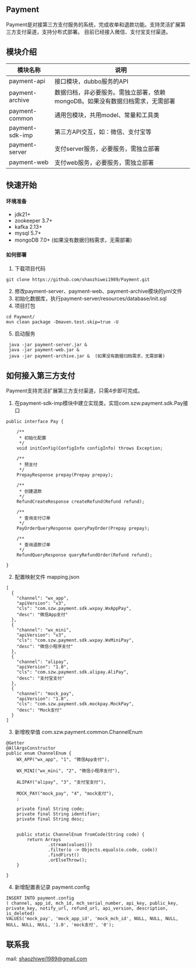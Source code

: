 ## Payment 
Payment是对接第三方支付服务的系统，完成收单和退款功能。支持灵活扩展第三方支付渠道，支持分布式部署。
目前已经接入微信、支付宝支付渠道。
## 模块介绍
| 模块名称  | 说明 |
| ------------- | ------------- |
| payment-api  | 接口模块，dubbo服务的API  |
| payment-archive  | 数据归档，非必要服务。需独立部署，依赖mongoDB。如果没有数据归档需求，无需部署  |
| payment-common  | 通用包模块，共用model、常量和工具类  |
| payment-sdk-imp  | 第三方API交互，如：微信、支付宝等  |
| payment-server | 支付server服务，必要服务，需独立部署  |
| payment-web | 支付web服务，必要服务，需独立部署  |

## 快速开始
#### 环境准备
- jdk21+
- zookeeper 3.7+
- kafka 2.13+
- mysql 5.7+
- mongoDB 7.0+ (如果没有数据归档需求，无需部署)
#### 如何部署
1. 下载项目代码
```
git clone https://github.com/shaozhiwei1989/Payment.git
```
2. 修改payment-server、payment-web、payment-archive模块的yml文件
3. 初始化数据库，执行payment-server/resources/database/init.sql
4. 项目打包
```
cd Payment/
mvn clean package -Dmaven.test.skip=true -U
```
5. 启动服务
```
 java -jar payment-server.jar &
 java -jar payment-web.jar &
 java -jar payment-archive.jar &  (如果没有数据归档需求，无需部署)
```
## 如何接入第三方支付
Payment支持灵活扩展第三方支付渠道，只需4步即可完成。
1. 在payment-sdk-imp模块中建立实现类，实现com.szw.payment.sdk.Pay接口
```
public interface Pay {

	/**
	 * 初始化配置
	 */
	void initConfig(ConfigInfo configInfo) throws Exception;

	/**
	 * 预支付
	 */
	PrepayResponse prepay(Prepay prepay);

	/**
	 * 创建退款
	 */
	RefundCreateResponse createRefund(Refund refund);

	/**
	 * 查询支付订单
	 */
	PayOrderQueryResponse queryPayOrder(Prepay prepay);

	/**
	 * 查询退款订单
	 */
	RefundQueryResponse queryRefundOrder(Refund refund);

}
```
2. 配置映射文件 mapping.json
```
[
  {
    "channel": "wx_app",
    "apiVersion": "v3",
    "cls": "com.szw.payment.sdk.wxpay.WxAppPay",
    "desc": "微信App支付"
  },
  {
    "channel": "wx_mini",
    "apiVersion": "v3",
    "cls": "com.szw.payment.sdk.wxpay.WxMiniPay",
    "desc": "微信小程序支付"
  },
  {
    "channel": "alipay",
    "apiVersion": "1.0",
    "cls": "com.szw.payment.sdk.alipay.AliPay",
    "desc": "支付宝支付"
  },
  {
    "channel": "mock_pay",
    "apiVersion": "1.0",
    "cls": "com.szw.payment.sdk.mockpay.MockPay",
    "desc": "Mock支付"
  }
]
```
3. 新增枚举值 com.szw.payment.common.ChannelEnum
```
@Getter
@AllArgsConstructor
public enum ChannelEnum {
	WX_APP("wx_app", "1", "微信App支付"),

	WX_MINI("wx_mini", "2", "微信小程序支付"),

	ALIPAY("alipay", "3", "支付宝支付"),

	MOCK_PAY("mock_pay", "4", "mock支付"),
	;

	private final String code;
	private final String identifier;
	private final String desc;


	public static ChannelEnum fromCode(String code) {
		return Arrays
				.stream(values())
				.filter(o -> Objects.equals(o.code, code))
				.findFirst()
				.orElseThrow();
	}

}
```
4. 新增配置表记录 payment.config
```
INSERT INTO payment.config
( channel, app_id, mch_id, mch_serial_number, api_key, public_key, private_key, notify_url, refund_url, api_version, description, is_deleted)
VALUES('mock_pay', 'mock_app_id', 'mock_mch_id', NULL, NULL, NULL, NULL, NULL, NULL, '1.0', 'mock支付', '0');
```
## 联系我
mail: shaozhiwei1989@gmail.com
   


